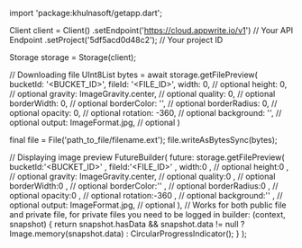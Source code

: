 import 'package:khulnasoft/getapp.dart';

Client client = Client()
    .setEndpoint('https://cloud.appwrite.io/v1') // Your API Endpoint
    .setProject('5df5acd0d48c2'); // Your project ID

Storage storage = Storage(client);

// Downloading file
UInt8List bytes = await storage.getFilePreview(
    bucketId: '<BUCKET_ID>',
    fileId: '<FILE_ID>',
    width: 0, // optional
    height: 0, // optional
    gravity: ImageGravity.center, // optional
    quality: 0, // optional
    borderWidth: 0, // optional
    borderColor: '', // optional
    borderRadius: 0, // optional
    opacity: 0, // optional
    rotation: -360, // optional
    background: '', // optional
    output: ImageFormat.jpg, // optional
)

final file = File('path_to_file/filename.ext');
file.writeAsBytesSync(bytes);

// Displaying image preview
FutureBuilder(
    future: storage.getFilePreview(
    bucketId:'<BUCKET_ID>' ,
    fileId:'<FILE_ID>' ,
    width:0 , // optional
    height:0 , // optional
    gravity: ImageGravity.center, // optional
    quality:0 , // optional
    borderWidth:0 , // optional
    borderColor:'' , // optional
    borderRadius:0 , // optional
    opacity:0 , // optional
    rotation:-360 , // optional
    background:'' , // optional
    output: ImageFormat.jpg, // optional
), // Works for both public file and private file, for private files you need to be logged in
    builder: (context, snapshot) {
      return snapshot.hasData && snapshot.data != null
          ? Image.memory(snapshot.data)
          : CircularProgressIndicator();
    }
);
